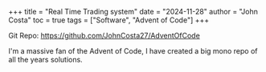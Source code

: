 +++
title = "Real Time Trading system"
date = "2024-11-28"
author = "John Costa"
toc = true
tags = ["Software", "Advent of Code"]
+++

Git Repo: https://github.com/JohnCosta27/AdventOfCode

I'm a massive fan of the Advent of Code, I have created a big mono repo of all the years solutions.
